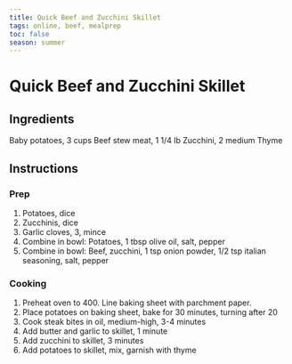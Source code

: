 ```yaml
---
title: Quick Beef and Zucchini Skillet
tags: online, beef, mealprep
toc: false
season: summer
---
```


# Quick Beef and Zucchini Skillet

## Ingredients
Baby potatoes, 3 cups
Beef stew meat, 1 1/4 lb
Zucchini, 2 medium
Thyme

## Instructions

### Prep
1. Potatoes, dice
2. Zucchinis, dice
3. Garlic cloves, 3, mince
4. Combine in bowl: Potatoes, 1 tbsp olive oil, salt, pepper
5. Combine in bowl: Beef, zucchini, 1 tsp onion powder, 1/2 tsp italian seasoning, salt, pepper

### Cooking
1. Preheat oven to 400. Line baking sheet with parchment paper.
2. Place potatoes on baking sheet, bake for 30 minutes, turning after 20
3. Cook steak bites in oil, medium-high, 3-4 minutes
4. Add butter and garlic to skillet, 1 minute
5. Add zucchini to skillet, 3 minutes
6. Add potatoes to skillet, mix, garnish with thyme